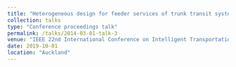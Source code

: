 ```yaml
---
title: "Heterogeneous design for feeder services of trunk transit system"
collection: talks
type: "Conference proceedings talk"
permalink: /talks/2014-03-01-talk-3
venue: "IEEE 22nd International Conference on Intelligent Transportation Systems (ITSC)"
date: 2019-10-01
location: "Auckland"
---
```


